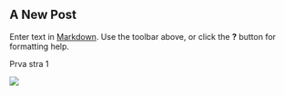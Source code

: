 ## A New Post

Enter text in [Markdown](http://daringfireball.net/projects/markdown/). Use the toolbar above, or click the **?** button for formatting help.

Prva stra 1

![]({{site.baseurl}}/https://github.com/flijer/flijer.github.io/blob/master/Bayern%200%20-%20%5B1%5D%20Liverpool%20frame%20(21).png)
